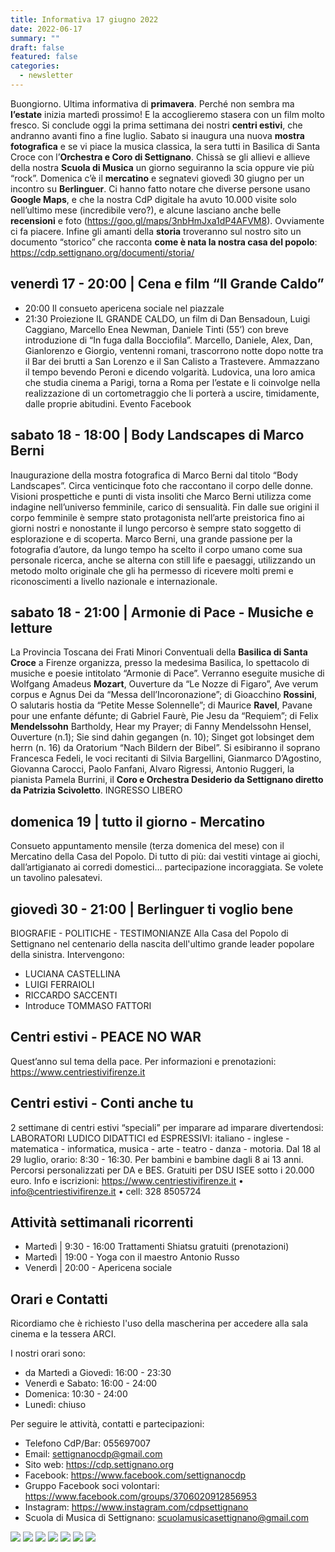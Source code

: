 ```yaml
---
title: Informativa 17 giugno 2022
date: 2022-06-17
summary: ""
draft: false
featured: false
categories:
  - newsletter
---
```


Buongiorno.
Ultima informativa di **primavera**. Perché non sembra ma **l’estate** inizia martedì prossimo! E la accoglieremo stasera con un film molto fresco.
Si conclude oggi la prima settimana dei nostri **centri estivi**, che andranno avanti fino a fine luglio. Sabato si inaugura una nuova **mostra fotografica** e se vi piace la musica classica, la sera tutti in Basilica di Santa Croce con l’**Orchestra e Coro di Settignano**. Chissà se gli allievi e allieve della nostra **Scuola di Musica** un giorno seguiranno la scia oppure vie più “rock”.
Domenica c’è il **mercatino** e segnatevi giovedì 30 giugno per un incontro su **Berlinguer**.
Ci hanno fatto notare che diverse persone usano **Google Maps**, e che la nostra CdP digitale ha avuto 10.000 visite solo nell’ultimo mese (incredibile vero?), e alcune lasciano anche belle **recensioni** e foto (https://goo.gl/maps/3nbHmJxa1dP4AFVM8). Ovviamente ci fa piacere.
Infine gli amanti della **storia** troveranno sul nostro sito un documento “storico” che racconta **come è nata la nostra casa del popolo**: https://cdp.settignano.org/documenti/storia/

## venerdì 17 - 20:00 | Cena e film “Il Grande Caldo”
- 20:00 Il consueto apericena sociale nel piazzale
- 21:30 Proiezione IL GRANDE CALDO, un film di Dan Bensadoun, Luigi Caggiano, Marcello Enea Newman, Daniele Tinti (55’) con breve introduzione di “In fuga dalla Bocciofila”.
Marcello, Daniele, Alex, Dan, Gianlorenzo e Giorgio, ventenni romani, trascorrono
notte dopo notte tra il Bar dei brutti a San Lorenzo e il San Calisto a Trastevere.
Ammazzano il tempo bevendo Peroni e dicendo volgarità. Ludovica, una loro amica che studia cinema a Parigi, torna a Roma per l’estate e li coinvolge nella realizzazione di un cortometraggio che li porterà a uscire, timidamente, dalle proprie abitudini.
Evento Facebook

## sabato 18 - 18:00 | Body Landscapes di Marco Berni
Inaugurazione della mostra fotografica di Marco Berni dal titolo “Body Landscapes”. Circa venticinque foto che raccontano il corpo delle donne. Visioni prospettiche e punti di vista insoliti che Marco Berni utilizza come indagine nell’universo femminile, carico di sensualità. Fin dalle sue origini il corpo femminile è sempre stato protagonista nell’arte preistorica fino ai giorni nostri e nonostante il lungo percorso è sempre stato soggetto di esplorazione e di scoperta. Marco Berni, una grande passione per la fotografia d’autore, da lungo tempo ha scelto il corpo umano come sua personale ricerca, anche se alterna con still life e paesaggi, utilizzando un metodo molto originale che gli ha permesso di ricevere molti premi e riconoscimenti a livello nazionale e internazionale.

## sabato 18 - 21:00 | Armonie di Pace - Musiche e letture
La Provincia Toscana dei Frati Minori Conventuali della **Basilica di Santa Croce** a Firenze organizza, presso la medesima Basilica, lo spettacolo di musiche e poesie intitolato “Armonie di Pace”. Verranno eseguite musiche di Wolfgang Amadeus **Mozart**, Ouverture da “Le Nozze di Figaro”, Ave verum corpus e Agnus Dei da “Messa dell’Incoronazione”; di Gioacchino **Rossini**, O salutaris hostia da “Petite Messe Solennelle”; di Maurice **Ravel**, Pavane pour une enfante défunte; di Gabriel Faurè, Pie Jesu da “Requiem”; di Felix **Mendelssohn** Bartholdy, Hear my Prayer; di Fanny Mendelssohn Hensel, Ouverture (n.1); Sie sind dahin gegangen (n. 10); Singet got lobsinget dem herrn (n. 16) da Oratorium “Nach Bildern der Bibel”.
Si esibiranno il soprano Francesca Fedeli, le voci recitanti di Silvia Bargellini, Gianmarco D’Agostino, Giovanna Carocci, Paolo Fanfani, Alvaro Rigressi, Antonio Ruggeri, la pianista Pamela Burrini, il **Coro e Orchestra Desiderio da Settignano diretto da Patrizia Scivoletto**.
INGRESSO LIBERO

## domenica 19 | tutto il giorno - Mercatino
Consueto appuntamento mensile (terza domenica del mese) con il Mercatino della Casa del Popolo. Di tutto di più: dai vestiti vintage ai giochi, dall’artigianato ai corredi domestici… partecipazione incoraggiata. Se volete un tavolino palesatevi.

## giovedì 30 - 21:00 | Berlinguer ti voglio bene
BIOGRAFIE - POLITICHE - TESTIMONIANZE
Alla Casa del Popolo di Settignano nel centenario della nascita dell'ultimo grande leader popolare della sinistra. Intervengono:
- LUCIANA CASTELLINA
- LUIGI FERRAIOLI
- RICCARDO SACCENTI
- Introduce TOMMASO FATTORI

## Centri estivi - PEACE NO WAR
Quest’anno sul tema della pace.
Per informazioni e prenotazioni: https://www.centriestivifirenze.it

## Centri estivi - Conti anche tu
2 settimane di centri estivi “speciali” per imparare ad imparare divertendosi:
LABORATORI LUDICO DIDATTICI ed ESPRESSIVI: italiano - inglese - matematica - informatica, musica - arte - teatro - danza - motoria.
Dal 18 al 29 luglio, orario: 8:30 - 16:30. Per bambini e bambine dagli 8 ai 13 anni. Percorsi personalizzati per DA e BES. Gratuiti per DSU ISEE sotto i 20.000 euro.
Info e iscrizioni: https://www.centriestivifirenze.it • info@centriestivifirenze.it • cell: 328 8505724

## Attività settimanali ricorrenti
- Martedì | 9:30 - 16:00 Trattamenti Shiatsu gratuiti (prenotazioni)
- Martedì | 19:00 - Yoga con il maestro Antonio Russo
- Venerdì | 20:00 - Apericena sociale

## Orari e Contatti
Ricordiamo che è richiesto l'uso della mascherina per accedere alla sala cinema e la tessera ARCI.

I nostri orari sono:
- da Martedì a Giovedì: 16:00 - 23:30
- Venerdì e Sabato: 16:00 - 24:00
- Domenica: 10:30 - 24:00
- Lunedì: chiuso

Per seguire le attività, contatti e partecipazioni:
- Telefono CdP/Bar: 055697007
- Email: settignanocdp@gmail.com
- Sito web: https://cdp.settignano.org
- Facebook: https://www.facebook.com/settignanocdp
- Gruppo Facebook soci volontari: https://www.facebook.com/groups/3706020912856953
- Instagram: https://www.instagram.com/cdpsettignano
- Scuola di Musica di Settignano: scuolamusicasettignano@gmail.com

![](volantini/202206_musicaCdP.jpg)
![](volantini/CdPGoogleMap.jpg)
![](volantini/20220617_IlGrandeCaldo.jpg)
![](volantini/20220618_CoroOrchestra.jpg)
![](volantini/20220618_FotoMarcoBerni.jpg)
![](volantini/mercatino.jpg)
![](volantini/20220630_Incontro_Berlinguer.jpg)


